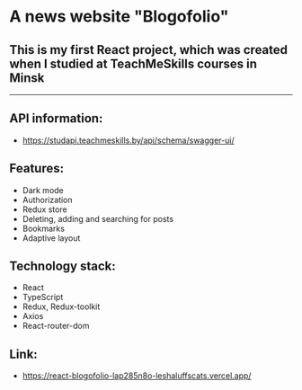 # A news website "Blogofolio"

## This is my first React project, which was created when I studied at TeachMeSkills courses in Minsk

<hr/>

## API information: 
- https://studapi.teachmeskills.by/api/schema/swagger-ui/

## Features:
- Dark mode
- Authorization
- Redux store
- Deleting, adding and searching for posts
- Bookmarks
- Adaptive layout

## Technology stack: 
- React
- TypeScript
- Redux, Redux-toolkit
- Axios
- React-router-dom

## Link:
 - https://react-blogofolio-lap285n8o-leshaluffscats.vercel.app/

